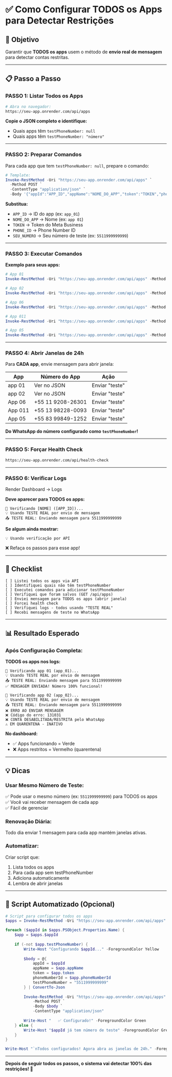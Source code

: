# ✅ Como Configurar TODOS os Apps para Detectar Restrições

## 🎯 Objetivo

Garantir que **TODOS os apps** usem o método de **envio real de mensagem** para detectar contas restritas.

---

## 📋 Passo a Passo

### **PASSO 1: Listar Todos os Apps**

```bash
# Abra no navegador:
https://seu-app.onrender.com/api/apps
```

**Copie o JSON completo e identifique:**
- Quais apps têm `testPhoneNumber: null`
- Quais apps têm `testPhoneNumber: "número"`

---

### **PASSO 2: Preparar Comandos**

Para cada app que tem `testPhoneNumber: null`, prepare o comando:

```powershell
# Template:
Invoke-RestMethod -Uri "https://seu-app.onrender.com/api/apps" `
  -Method POST `
  -ContentType "application/json" `
  -Body '{"appId":"APP_ID","appName":"NOME_DO_APP","token":"TOKEN","phoneNumberId":"PHONE_ID","testPhoneNumber":"SEU_NUMERO"}'
```

**Substitua:**
- `APP_ID` → ID do app (ex: `app_01`)
- `NOME_DO_APP` → Nome (ex: `app 01`)
- `TOKEN` → Token do Meta Business
- `PHONE_ID` → Phone Number ID
- `SEU_NUMERO` → Seu número de teste (ex: `5511999999999`)

---

### **PASSO 3: Executar Comandos**

**Exemplo para seus apps:**

```powershell
# App 01
Invoke-RestMethod -Uri "https://seu-app.onrender.com/api/apps" -Method POST -ContentType "application/json" -Body '{"appId":"app_01","appName":"app 01","token":"TOKEN_AQUI","phoneNumberId":"PHONE_ID_AQUI","testPhoneNumber":"5511999999999"}'

# App 02
Invoke-RestMethod -Uri "https://seu-app.onrender.com/api/apps" -Method POST -ContentType "application/json" -Body '{"appId":"app_02","appName":"app 02","token":"TOKEN_AQUI","phoneNumberId":"PHONE_ID_AQUI","testPhoneNumber":"5511999999999"}'

# App 06
Invoke-RestMethod -Uri "https://seu-app.onrender.com/api/apps" -Method POST -ContentType "application/json" -Body '{"appId":"app_3","appName":"App 06","token":"TOKEN_AQUI","phoneNumberId":"PHONE_ID_AQUI","testPhoneNumber":"5511999999999"}'

# App 011
Invoke-RestMethod -Uri "https://seu-app.onrender.com/api/apps" -Method POST -ContentType "application/json" -Body '{"appId":"app_11","appName":"App 011","token":"TOKEN_AQUI","phoneNumberId":"PHONE_ID_AQUI","testPhoneNumber":"5511999999999"}'

# App 05
Invoke-RestMethod -Uri "https://seu-app.onrender.com/api/apps" -Method POST -ContentType "application/json" -Body '{"appId":"app_05","appName":"App 05","token":"TOKEN_AQUI","phoneNumberId":"PHONE_ID_AQUI","testPhoneNumber":"5511999999999"}'
```

---

### **PASSO 4: Abrir Janelas de 24h**

Para **CADA app**, envie mensagem para abrir janela:

| App | Número do App | Ação |
|-----|---------------|------|
| app 01 | Ver no JSON | Enviar "teste" |
| app 02 | Ver no JSON | Enviar "teste" |
| App 06 | +55 11 9208-26301 | Enviar "teste" |
| App 011 | +55 13 98228-0093 | Enviar "teste" |
| App 05 | +55 83 99849-1252 | Enviar "teste" |

**Do WhatsApp do número configurado como `testPhoneNumber`!**

---

### **PASSO 5: Forçar Health Check**

```bash
https://seu-app.onrender.com/api/health-check
```

---

### **PASSO 6: Verificar Logs**

Render Dashboard → Logs

**Deve aparecer para TODOS os apps:**
```
📱 Verificando [NOME] ([APP_ID])...
💡 Usando TESTE REAL por envio de mensagem
📤 TESTE REAL: Enviando mensagem para 5511999999999
```

**Se algum ainda mostrar:**
```
💡 Usando verificação por API
```
❌ Refaça os passos para esse app!

---

## 🎯 Checklist

```
[ ] Listei todos os apps via API
[ ] Identifiquei quais não têm testPhoneNumber
[ ] Executei comandos para adicionar testPhoneNumber
[ ] Verifiquei que foram salvos (GET /api/apps)
[ ] Enviei mensagem para TODOS os apps (abrir janela)
[ ] Forcei health check
[ ] Verifiquei logs - todos usando "TESTE REAL"
[ ] Recebi mensagens de teste no WhatsApp
```

---

## 📊 Resultado Esperado

### **Após Configuração Completa:**

**TODOS os apps nos logs:**
```
📱 Verificando app 01 (app_01)...
💡 Usando TESTE REAL por envio de mensagem
📤 TESTE REAL: Enviando mensagem para 5511999999999
✅ MENSAGEM ENVIADA! Número 100% funcional!

📱 Verificando app 02 (app_02)...
💡 Usando TESTE REAL por envio de mensagem
📤 TESTE REAL: Enviando mensagem para 5511999999999
❌ ERRO AO ENVIAR MENSAGEM
❌ Código do erro: 131031
❌ CONTA DESABILITADA/RESTRITA pelo WhatsApp
⚠️ EM QUARENTENA - INATIVO
```

**No dashboard:**
- ✅ Apps funcionando = Verde
- ❌ Apps restritos = Vermelho (quarentena)

---

## 💡 Dicas

### **Usar Mesmo Número de Teste:**
✅ Pode usar o mesmo número (ex: `5511999999999`) para TODOS os apps  
✅ Você vai receber mensagem de cada app  
✅ Fácil de gerenciar  

### **Renovação Diária:**
Todo dia enviar 1 mensagem para cada app mantém janelas ativas.

### **Automatizar:**
Criar script que:
1. Lista todos os apps
2. Para cada app sem testPhoneNumber
3. Adiciona automaticamente
4. Lembra de abrir janelas

---

## 🚀 Script Automatizado (Opcional)

```powershell
# Script para configurar todos os apps
$apps = Invoke-RestMethod -Uri "https://seu-app.onrender.com/api/apps"

foreach ($appId in $apps.PSObject.Properties.Name) {
    $app = $apps.$appId
    
    if (-not $app.testPhoneNumber) {
        Write-Host "Configurando $appId..." -ForegroundColor Yellow
        
        $body = @{
            appId = $appId
            appName = $app.appName
            token = $app.token
            phoneNumberId = $app.phoneNumberId
            testPhoneNumber = "5511999999999"
        } | ConvertTo-Json
        
        Invoke-RestMethod -Uri "https://seu-app.onrender.com/api/apps" `
            -Method POST `
            -Body $body `
            -ContentType "application/json"
        
        Write-Host "   ✅ Configurado!" -ForegroundColor Green
    } else {
        Write-Host "$appId já tem número de teste" -ForegroundColor Green
    }
}

Write-Host "`nTodos configurados! Agora abra as janelas de 24h." -ForegroundColor Cyan
```

---

**Depois de seguir todos os passos, o sistema vai detectar 100% das restrições! 🎯**


